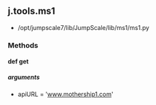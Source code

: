 ## j.tools.ms1

- /opt/jumpscale7/lib/JumpScale/lib/ms1/ms1.py

### Methods

#### def get 
##### arguments

- apiURL = 'www.mothership1.com'
